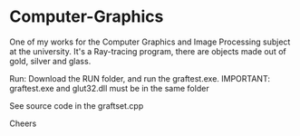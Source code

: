 # Computer-Graphics
One of my works for the Computer Graphics and Image Processing subject at the university. It's a Ray-tracing program, there are objects made out of gold, silver and glass.

Run: Download the RUN folder, and run the graftest.exe. IMPORTANT: graftest.exe and glut32.dll must be in the same folder

See source code in the graftset.cpp

Cheers

